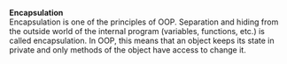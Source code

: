 **Encapsulation**  
Encapsulation is one of the principles of OOP. Separation and hiding from the outside world of the internal program (variables, functions, etc.) is called encapsulation. In OOP, this means that an object keeps its state in private and only methods of the object have access to change it.  


